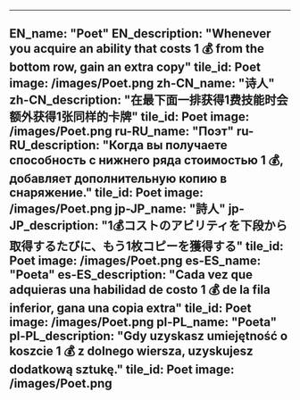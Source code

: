 ---

EN_name: "Poet"
EN_description: "Whenever you acquire an ability that costs 1 💰 from the bottom row, gain an extra copy"
tile_id: Poet
image: /images/Poet.png
zh-CN_name: "诗人"
zh-CN_description: "在最下面一排获得1费技能时会额外获得1张同样的卡牌"
tile_id: Poet
image: /images/Poet.png
ru-RU_name: "Поэт"
ru-RU_description: "Когда вы получаете способность с нижнего ряда стоимостью 1 💰, добавляет дополнительную копию в снаряжение."
tile_id: Poet
image: /images/Poet.png
jp-JP_name: "詩人"
jp-JP_description: "1💰コストのアビリティを下段から取得するたびに、もう1枚コピーを獲得する"
tile_id: Poet
image: /images/Poet.png
es-ES_name: "Poeta"
es-ES_description: "Cada vez que adquieras una habilidad de costo 1 💰 de la fila inferior, gana una copia extra"
tile_id: Poet
image: /images/Poet.png
pl-PL_name: "Poeta"
pl-PL_description: "Gdy uzyskasz umiejętność o koszcie 1 💰 z dolnego wiersza, uzyskujesz dodatkową sztukę."
tile_id: Poet
image: /images/Poet.png
---